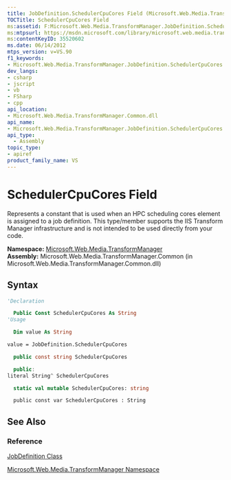 ```yaml
---
title: JobDefinition.SchedulerCpuCores Field (Microsoft.Web.Media.TransformManager)
TOCTitle: SchedulerCpuCores Field
ms:assetid: F:Microsoft.Web.Media.TransformManager.JobDefinition.SchedulerCpuCores
ms:mtpsurl: https://msdn.microsoft.com/library/microsoft.web.media.transformmanager.jobdefinition.schedulercpucores(v=VS.90)
ms:contentKeyID: 35520602
ms.date: 06/14/2012
mtps_version: v=VS.90
f1_keywords:
- Microsoft.Web.Media.TransformManager.JobDefinition.SchedulerCpuCores
dev_langs:
- csharp
- jscript
- vb
- FSharp
- cpp
api_location:
- Microsoft.Web.Media.TransformManager.Common.dll
api_name:
- Microsoft.Web.Media.TransformManager.JobDefinition.SchedulerCpuCores
api_type:
  - Assembly
topic_type:
- apiref
product_family_name: VS
---
```


# SchedulerCpuCores Field

Represents a constant that is used when an HPC scheduling cores element is assigned to a job definition. This type/member supports the IIS Transform Manager infrastructure and is not intended to be used directly from your code.

**Namespace:**  [Microsoft.Web.Media.TransformManager](microsoft-web-media-transformmanager-namespace.md)  
**Assembly:**  Microsoft.Web.Media.TransformManager.Common (in Microsoft.Web.Media.TransformManager.Common.dll)

## Syntax

```vb
'Declaration

  Public Const SchedulerCpuCores As String
'Usage

  Dim value As String

value = JobDefinition.SchedulerCpuCores
```

```csharp
  public const string SchedulerCpuCores
```

```cpp
  public:
literal String^ SchedulerCpuCores
```

``` fsharp
  static val mutable SchedulerCpuCores: string
```

```jscript
  public const var SchedulerCpuCores : String
```

## See Also

### Reference

[JobDefinition Class](jobdefinition-class-microsoft-web-media-transformmanager.md)

[Microsoft.Web.Media.TransformManager Namespace](microsoft-web-media-transformmanager-namespace.md)
